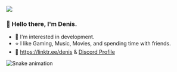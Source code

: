 ![](https://komarev.com/ghpvc/?username=your-github-DenisMashov&color=blue)
<p align="center">
 

### 👋 Hello there, I'm Denis. 

* 🎯 I'm interested in development.                                                                                                                         
* ⭐ I like Gaming, Music, Movies, and spending time with friends.                                                                                                 
* 🔗 https://linktr.ee/denis & [Discord Profile](https://discord.com/users/385117340028764165)

![Snake animation](https://github.com/thepiyushmalhotra/thepiyushmalhotra/blob/output/github-contribution-grid-snake.svg)


<!--
**DenisMashov/DenisMashov** is a ✨ _special_ ✨ repository because its `README.md` (this file) appears on your GitHub profile.

Here are some ideas to get you started:

-->
 

